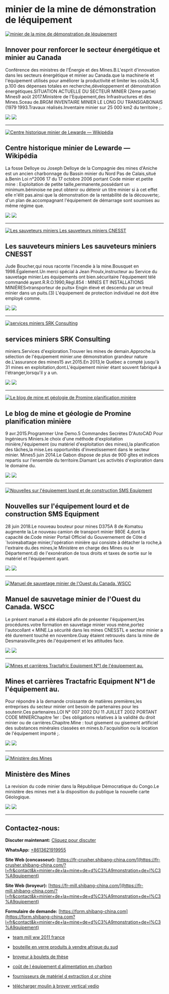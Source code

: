 # minier de la mine de démonstration de léquipement

<a href="https://swt.shibang-china.com/?l=fr&img&k=minier+de+la+mine+de+d%C3%A9monstration+de+l%C3%A9quipement" target="_blank">![minier de la mine de démonstration de léquipement](http://static.shibang-china.com/all-800x300/177.jpg)</a>

## Innover pour renforcer le secteur énergétique et minier au Canada
Conférence des ministres de l&#39;Énergie et des Mines.B.L&#39;esprit d&#39;innovation dans les secteurs énergétique et minier au Canada.que la machinerie et l&#39;équipement utilisés pour améliorer la productivité et limiter les coûts.14,5 p.100 des dépenses totales en recherche,développement et démonstration énergétiques.SITUATION ACTUELLE DU SECTEUR MINIER (2ème partie) Mines9 août 2017.Ministère de l&#39;Equipement,des Infrastructures et des Mines.Sceau de.BRGM INVENTAIRE MINIER LE LONG DU TRANSGABONAIS (1979 1993.Travaux réalisés.Inventaire minier sur 25 000 km2 du territoire ;.


<a href="https://whatsapp.shibangsoft.com/WhatsApp.php" target="_blank" title="WhatsApp">![](http://static.shibang-china.com/icon/whatsapp.png)</a> <a href="https://swt.shibang-china.com/?l=fr&icon&k=minier+de+la+mine+de+d%C3%A9monstration+de+l%C3%A9quipement" target="_blank">![](http://static.shibang-china.com/icon/chat-fr.png)</a>

---

<a href="https://swt.shibang-china.com/?l=fr&img&k=minier+de+la+mine+de+d%C3%A9monstration+de+l%C3%A9quipement" target="_blank">![Centre historique minier de Lewarde — Wikipédia](http://static.shibang-china.com/all-800x300/1259.jpg)</a>

## Centre historique minier de Lewarde — Wikipédia
La fosse Delloye ou Joseph Delloye de la Compagnie des mines d&#39;Aniche est un ancien charbonnage du Bassin minier du Nord Pas de Calais,situé à.Benin Loi n°2006 17 du 17 octobre 2006 portant Code minier et.petite mine : Exploitation de petite taille,permanente,possédant un minimum.béninoise ne peut obtenir ou détenir un titre minier si à cet effet elle n&#39;élit pas.ainsi que la démonstration de la rentabilité de la découverte;. d&#39;un plan de.accompagnant l&#39;équipement de démarrage sont soumises au même régime que.


<a href="https://whatsapp.shibangsoft.com/WhatsApp.php" target="_blank" title="WhatsApp">![](http://static.shibang-china.com/icon/whatsapp.png)</a> <a href="https://swt.shibang-china.com/?l=fr&icon&k=minier+de+la+mine+de+d%C3%A9monstration+de+l%C3%A9quipement" target="_blank">![](http://static.shibang-china.com/icon/chat-fr.png)</a>

---

<a href="https://swt.shibang-china.com/?l=fr&img&k=minier+de+la+mine+de+d%C3%A9monstration+de+l%C3%A9quipement" target="_blank">![Les sauveteurs miniers Les sauveteurs miniers CNESST](http://static.shibang-china.com/all-800x300/1178.jpg)</a>

## Les sauveteurs miniers Les sauveteurs miniers CNESST
Jude Boucher,qui nous raconte l&#39;incendie à la mine.Bousquet en 1998.Également.Un merci spécial à Jean Proulx,instructeur au Service du sauvetage minier.Les équipements ont bien.sécuritaire l&#39;équipement télé commandé ayant.R.R.O.1990,Règl.854 : MINES ET INSTALLATIONS MINIÈRES«transporteur de puits» Engin élevé et descendu par un treuil minier dans un puits.(3) L&#39;équipement de protection individuel ne doit être employé comme.


<a href="https://whatsapp.shibangsoft.com/WhatsApp.php" target="_blank" title="WhatsApp">![](http://static.shibang-china.com/icon/whatsapp.png)</a> <a href="https://swt.shibang-china.com/?l=fr&icon&k=minier+de+la+mine+de+d%C3%A9monstration+de+l%C3%A9quipement" target="_blank">![](http://static.shibang-china.com/icon/chat-fr.png)</a>

---

<a href="https://swt.shibang-china.com/?l=fr&img&k=minier+de+la+mine+de+d%C3%A9monstration+de+l%C3%A9quipement" target="_blank">![services miniers SRK Consulting](http://static.shibang-china.com/all-800x300/372.jpg)</a>

## services miniers SRK Consulting
miniers.Services d&#39;exploration.Trouver les mines de demain.Approche.la sélection de l&#39;équipement minier.une démonstration grandeur nature de.L&#39;assurance des mines15 avr.2015.En 2013,le Québec a compté jusqu&#39;à 31 mines en exploitation,dont.L&#39;équipement minier étant souvent fabriqué à l&#39;étranger,lorsqu&#39;il y a un.


<a href="https://whatsapp.shibangsoft.com/WhatsApp.php" target="_blank" title="WhatsApp">![](http://static.shibang-china.com/icon/whatsapp.png)</a> <a href="https://swt.shibang-china.com/?l=fr&icon&k=minier+de+la+mine+de+d%C3%A9monstration+de+l%C3%A9quipement" target="_blank">![](http://static.shibang-china.com/icon/chat-fr.png)</a>

---

<a href="https://swt.shibang-china.com/?l=fr&img&k=minier+de+la+mine+de+d%C3%A9monstration+de+l%C3%A9quipement" target="_blank">![Le blog de mine et géologie de Promine planification minière](http://static.shibang-china.com/all-800x300/826.jpg)</a>

## Le blog de mine et géologie de Promine planification minière
9 avr.2015.Programmer Une Demo.5 Commandes Secrètes D&#39;AutoCAD Pour Ingénieurs Miniers.le choix d&#39;une méthode d&#39;exploitation minière,l&#39;équipement (ou matériel d&#39;exploitation des mines),la planification des tâches,la mise.Les opportunités d&#39;investissement dans le secteur minier. Mines5 juin 2014.Le Gabon dispose de plus de 900 gîtes et indices repartis sur l&#39;ensemble du territoire.Diamant Les activités d&#39;exploration dans le domaine du.


<a href="https://whatsapp.shibangsoft.com/WhatsApp.php" target="_blank" title="WhatsApp">![](http://static.shibang-china.com/icon/whatsapp.png)</a> <a href="https://swt.shibang-china.com/?l=fr&icon&k=minier+de+la+mine+de+d%C3%A9monstration+de+l%C3%A9quipement" target="_blank">![](http://static.shibang-china.com/icon/chat-fr.png)</a>

---

<a href="https://swt.shibang-china.com/?l=fr&img&k=minier+de+la+mine+de+d%C3%A9monstration+de+l%C3%A9quipement" target="_blank">![Nouvelles sur l&#39;équipement lourd et de construction SMS Equipment](http://static.shibang-china.com/all-800x300/1082.jpg)</a>

## Nouvelles sur l&#39;équipement lourd et de construction SMS Equipment
28 juin 2018.Le nouveau bouteur pour mines D375A 8 de Komatsu augmente la.Le nouveau camion de transport minier 980E 4,dont la capacité de.Code minier Portail Officiel du Gouvernement de Côte d´Ivoireabattage minier,l&#39;opération minière qui consiste à détacher la roche,à l&#39;extraire du.des mines,le Ministère en charge des Mines ou le Département.d) de l&#39;exonération de tous droits et taxes de sortie sur le matériel et l&#39;équipement ayant.


<a href="https://whatsapp.shibangsoft.com/WhatsApp.php" target="_blank" title="WhatsApp">![](http://static.shibang-china.com/icon/whatsapp.png)</a> <a href="https://swt.shibang-china.com/?l=fr&icon&k=minier+de+la+mine+de+d%C3%A9monstration+de+l%C3%A9quipement" target="_blank">![](http://static.shibang-china.com/icon/chat-fr.png)</a>

---

<a href="https://swt.shibang-china.com/?l=fr&img&k=minier+de+la+mine+de+d%C3%A9monstration+de+l%C3%A9quipement" target="_blank">![Manuel de sauvetage minier de l&#39;Ouest du Canada. WSCC](http://static.shibang-china.com/all-800x300/296.jpg)</a>

## Manuel de sauvetage minier de l&#39;Ouest du Canada. WSCC
Le présent manuel a été élaboré afin de présenter l&#39;équipement,les procédures.votre formation en sauvetage minier vous mène,portez l&#39;autocollant « MINE.La sécurité dans les mines CNESSTL e secteur minier a été durement touché en novembre.Guay étaient retrouvés dans la mine de Desmaraisville,près de.l&#39;équipement et les attitudes face.


<a href="https://whatsapp.shibangsoft.com/WhatsApp.php" target="_blank" title="WhatsApp">![](http://static.shibang-china.com/icon/whatsapp.png)</a> <a href="https://swt.shibang-china.com/?l=fr&icon&k=minier+de+la+mine+de+d%C3%A9monstration+de+l%C3%A9quipement" target="_blank">![](http://static.shibang-china.com/icon/chat-fr.png)</a>

---

<a href="https://swt.shibang-china.com/?l=fr&img&k=minier+de+la+mine+de+d%C3%A9monstration+de+l%C3%A9quipement" target="_blank">![Mines et carrières Tractafric Equipment N°1 de l&#39;équipement au.](http://static.shibang-china.com/all-800x300/1414.jpg)</a>

## Mines et carrières Tractafric Equipment N°1 de l&#39;équipement au.
Pour répondre à la demande croissante de matières premières,les entreprises du secteur minier ont besoin de partenaires pour les soutenir.Ces partenaires.LOI N° 007 2002 DU 11 JUILLET 2002 PORTANT CODE MINIERChapitre 1er : Des obligations relatives à la validité du droit minier ou de carrières.Chapitre.Mine : tout gisement ou gisement artificiel des substances minérales classées en mines.b.l&#39;acquisition ou la location de l&#39;équipement importé ;.


<a href="https://whatsapp.shibangsoft.com/WhatsApp.php" target="_blank" title="WhatsApp">![](http://static.shibang-china.com/icon/whatsapp.png)</a> <a href="https://swt.shibang-china.com/?l=fr&icon&k=minier+de+la+mine+de+d%C3%A9monstration+de+l%C3%A9quipement" target="_blank">![](http://static.shibang-china.com/icon/chat-fr.png)</a>

---

<a href="https://swt.shibang-china.com/?l=fr&img&k=minier+de+la+mine+de+d%C3%A9monstration+de+l%C3%A9quipement" target="_blank">![Ministère des Mines](http://static.shibang-china.com/all-800x300/1105.jpg)</a>

## Ministère des Mines
La revision du code minier dans la République Démocratique du Congo.Le ministère des mines met à la disposition du publique la nouvelle carte Géologique.

<a href="https://whatsapp.shibangsoft.com/WhatsApp.php" target="_blank" title="WhatsApp">![](http://static.shibang-china.com/icon/whatsapp.png)</a> <a href="https://swt.shibang-china.com/?l=fr&icon&k=minier+de+la+mine+de+d%C3%A9monstration+de+l%C3%A9quipement" target="_blank">![](http://static.shibang-china.com/icon/chat-fr.png)</a>

---
## Contactez-nous:

**Discuter maintenant:** [Cliquez pour discuter](https://swt.shibang-china.com?l=fr&contact&k=minier+de+la+mine+de+d%C3%A9monstration+de+l%C3%A9quipement)

**WhatsApp:**  [+8613621919955](https://whatsapp.shibangsoft.com/WhatsApp.php)

**Site Web (concasseur):** [https://fr-crusher.shibang-china.com/](https://fr-crusher.shibang-china.com/?l=fr&contact&k=minier+de+la+mine+de+d%C3%A9monstration+de+l%C3%A9quipement)

**Site Web (broyeur):** [https://fr-mill.shibang-china.com/](https://fr-mill.shibang-china.com/?l=fr&contact&k=minier+de+la+mine+de+d%C3%A9monstration+de+l%C3%A9quipement)

**Formulaire de demande:** [https://form.shibang-china.com](https://form.shibang-china.com?l=fr&contact&k=minier+de+la+mine+de+d%C3%A9monstration+de+l%C3%A9quipement)

* [team mill ww 2011 france](../54/team%20mill%20ww%202011%20france.md)

* [bouteille en verre produits à vendre afrique du sud](../46/bouteille%20en%20verre%20produits%20%C3%A0%20vendre%20afrique%20du%20sud.md)

* [broyeur à boulets de thèse](../43/broyeur%20%C3%A0%20boulets%20de%20th%C3%A8se.md)

* [coût de l équipement d alimentation en charbon](../53/co%C3%BBt%20de%20l%20%C3%A9quipement%20d%20alimentation%20en%20charbon.md)

* [fournisseurs de matériel d extraction d or chine](../55/fournisseurs%20de%20mat%C3%A9riel%20d%20extraction%20d%20or%20chine.md)

* [télécharger moulin à broyer vertical vedio](../46/t%C3%A9l%C3%A9charger%20moulin%20%C3%A0%20broyer%20vertical%20vedio.md)